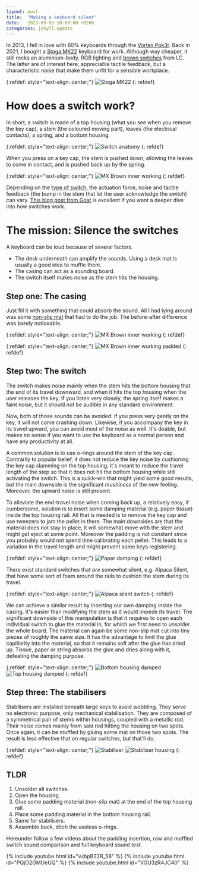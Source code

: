 ```yaml
---
layout: post
title:  "Making a keyboard silent"
date:   2023-09-03 10:00:00 +0200
categories: jekyll update
---
```


In 2013, I fell in love with 60% keyboards through the [Vortex Pok3r](https://deskthority.net/wiki/Vortex_Pok3r).
Back in 2021, I bought a [Stoga MK22](https://stogagame.com/product/stoga-mk22-61-key-mechanical-gaming-keyboardwhite/) keyboard for work.
Although way cheaper, it still rocks an aluminium-body, RGB lighting and [brown switches](https://deskthority.net/wiki/Cherry_MX_Brown) from LC.
The latter are of interest here; appreciable tactile feedback, but a characteristic noise that make them unfit for a sensible workplace.

{:refdef: style="text-align: center;"}
![Stoga MK22](/assets/images/silent-keyboard/stoga-mk22.jpg "Stoga MK22")
{: refdef}

# How does a switch work?
In short, a switch is made of a top housing (what you see when you remove the key cap), a stem (the coloured moving part), leaves (the electrical contacts), a spring, and a bottom housing.

{:refdef: style="text-align: center;"}
![Switch anatomy](/assets/images/silent-keyboard/switch_anatomy.jpg "Switch anatomy")
{: refdef}

When you press on a key cap, the stem is pushed down, allowing the leaves to come in contact, and is pushed back up by the spring.

{:refdef: style="text-align: center;"}
![MX Brown inner working](/assets/images/silent-keyboard/Cherry-MX-Mechanical-Brown-Switch.gif "MX Brown inner working animation")
{: refdef}

Depending on the [type of switch](https://gaminggem.com/cherry-mx-mechanical-switch-guide/), the actuation force, noise and tactile feedback (the bump in the stem that let the user acknowledge the switch) can vary.
[This blog post from Goat](https://www.theremingoat.com/blog/beginners-guide) is excellent if you want a deeper dive into how switches work.



# The mission: Silence the switches
A keyboard can be loud because of several factors.
- The desk underneath can amplify the sounds. Using a desk mat is usually a good idea to muffle them.
- The casing can act as a sounding board.
- The switch itself makes noise as the stem hits the housing.

## Step one: The casing
Just fill it with something that could absorb the sound. All I had lying around was some [non-slip mat](https://www.brico.be/fr/peinture-sol-decoration/revetement-de-sol/entretien-des-revetements-de-sols/bande-antiderapante-sencys-pour-tapis-45x125cm/5086434) that had to do the job.
The before-after difference was barely noticeable.

{:refdef: style="text-align: center;"}
![MX Brown inner working](/assets/images/silent-keyboard/casing.jpg "Stoga MK22 casing")
{: refdef}

{:refdef: style="text-align: center;"}
![MX Brown inner working padded](/assets/images/silent-keyboard/casing-padded.jpg "Stoga MK22 casing padded")
{: refdef}

## Step two: The switch
The switch makes noise mainly when the stem hits the bottom housing that the end of its travel downward, and when it hits the top housing when the user releases the key. If you listen very closely, the spring itself makes a faint noise, but it should not be audible in any standard environment.

Now, both of those sounds can be avoided: if you press very gently on the key, it will not come crashing down. Likewise, if you accompany the key in its travel upward, you can avoid most of the noise as well. It's doable, but makes no sense if you want to use the keyboard as a normal person and have any productivity at all.

A common solution is to use o-rings around the stem of the key cap. Contrarily to popular belief, it does not reduce the key noise by cushioning the key cap slamming on the top housing, it's meant to reduce the travel length of the step so that it does not hit the bottom housing while still activating the switch.
This is a quick-win that might yield some good results, but the main downside is the significant *mushiness* of the new feeling. Moreover, the upward noise is still present.

To alleviate the end-travel noise when coming back up, a relatively easy, if cumbersome, solution is to insert some damping material (e.g. paper tissue) inside the top housing rail. All that is needed is to remove the key cap and use tweezers to jam the pellet in there.
The main downsides are that the material does not stay in place, it will somewhat move with the stem and might get eject at some point. Moreover the padding is not constant since you probably would not spend time calibrating each pellet. This leads to a variation in the travel length and might prevent some keys registering.

{:refdef: style="text-align: center;"}
![Paper damping](/assets/images/silent-keyboard/paper-damping.jpg "Paper damping")
{: refdef}




There exist standard switches that *are* somewhat silent, e.g. Alpaca Silent, that have some sort of foam around the rails to cushion the stem during its travel.

{:refdef: style="text-align: center;"}
![Alpaca silent switch](/assets/images/silent-keyboard/Alpaca_Sides_nihcf1.jpg "Alpaca silent switch")
{: refdef}

We can achieve a similar result by inserting our own damping inside the casing. It's easier than modifying the stem as it would impede its travel.
The significant downside of this manipulation is that it requires to open each individual switch to glue the material in, for which we first need to unsolder the whole board.
The material can again be some non-slip mat cut into tiny pieces of roughly the same size. It has the advantage to limit the glue capillarity into the material, so that it remains soft after the glue has dried up. Tissue, paper or string absorbs the glue and dries along with it, defeating the damping purpose.

{:refdef: style="text-align: center;"}
![Bottom housing damped](/assets/images/silent-keyboard/bottom-housing-mat.jpg "Bottom housing damped") ![Top housing damped](/assets/images/silent-keyboard/top-housing-mat.jpg "Top housing damped")
{: refdef}

## Step three: The stabilisers
Stabilisers are installed beneath large keys to avoid wobbling. They serve no electronic purpose, only mechanical stabilisation. They are composed of a symmetrical pair of stems within housings, coupled with a metallic rod. Their noise comes mainly from said rod hitting the housing on two spots.
Once again, it can be muffled by gluing some mat on those two spots.
The result is less effective that on regular switches, but that'll do.

{:refdef: style="text-align: center;"}
![Stabiliser](/assets/images/silent-keyboard/stabiliser.jpg "Stabiliser") ![Stabiliser housing](/assets/images/silent-keyboard/stabiliser-housing-padded.jpg "Stabiliser housing")
{: refdef}

## TLDR
1. Unsolder all switches.
2. Open the housing.
3. Glue some padding material (non-slip mat) at the end of the top housing rail.
4. Place some padding material in the  bottom housing rail.
5. Same for stabilisers.
6. Assemble back, ditch the useless o-rings.


Hereunder follow a few videos about the padding insertion, raw and muffled switch sound comparison and full keyboard sound test.


{% include youtube.html id="vJbpB22R_58" %}
{% include youtube.html id="PQjO2GMUeUQ" %}
{% include youtube.html id="VGU3zR4JC40" %}

